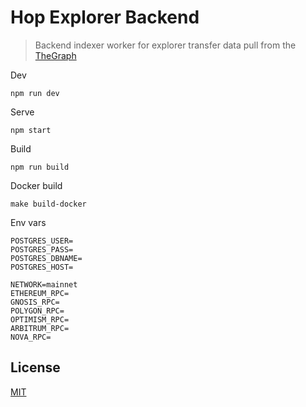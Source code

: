# Hop Explorer Backend

> Backend indexer worker for explorer transfer data pull from the [TheGraph](https://thegraph.com/)

Dev

```
npm run dev
```

Serve

```
npm start
```

Build

```
npm run build
```

Docker build

```
make build-docker
```

Env vars

```
POSTGRES_USER=
POSTGRES_PASS=
POSTGRES_DBNAME=
POSTGRES_HOST=

NETWORK=mainnet
ETHEREUM_RPC=
GNOSIS_RPC=
POLYGON_RPC=
OPTIMISM_RPC=
ARBITRUM_RPC=
NOVA_RPC=
```

## License

[MIT](LICENSE)
